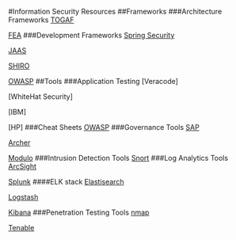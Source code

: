 #Information Security Resources
##Frameworks
###Architecture Frameworks
[TOGAF](http://www.opengroup.org/togaf)

[FEA](http://www.whitehouse.gov/omb/e-gov/fea)
###Development Frameworks
[Spring Security](http://projects.spring.io/spring-security/)

[JAAS](http://www.oracle.com/technetwork/java/javase/jaas/index.html)

[SHIRO](http://shiro.apache.org/)

[OWASP](https://www.owasp.org/index.php/Category:OWASP_Enterprise_Security_API)
##Tools
###Application Testing
 [Veracode]

 [WhiteHat Security]

 [IBM]

 [HP]
###Cheat Sheets
[OWASP](https://www.owasp.org/index.php/OWASP_Cheat_Sheet_Series)
###Governance Tools
[SAP](http://www.sap.com/pc/analytics/governance-risk-compliance.html)

[Archer](http://www.emc.com/security/rsa-archer.htm)

[Modulo](http://modulo.com/)
###Intrusion Detection Tools
[Snort](www.snort.org)
###Log Analytics Tools
[ArcSight](http://www8.hp.com/us/en/software-solutions/arcsight-esm-enterprise-security-management)

[Splunk](http://www.splunk.com)
####ELK stack
[Elastisearch](http://www.elasticsearch.org/)

[Logstash](http://logstash.net/)

[Kibana](http://www.elasticsearch.org/overview/kibana/)
###Penetration Testing Tools
[nmap](www.nmap.org)

[Tenable](www.tenable.com)
